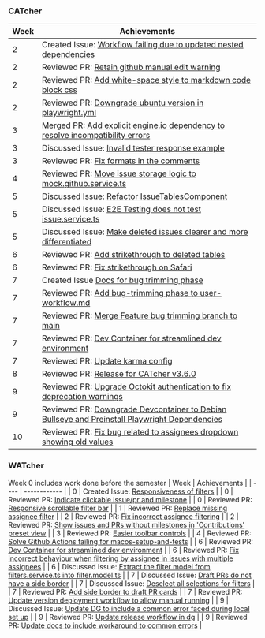 ### CATcher
| Week | Achievements |
| ---- | ------------ |
| 2 | Created Issue: [Workflow failing due to updated nested dependencies](https://github.com/CATcher-org/CATcher/issues/1304) |
| 2 | Reviewed PR: [Retain github manual edit warning](https://github.com/CATcher-org/CATcher/pull/1293) |
| 2 | Reviewed PR: [Add white-space style to markdown code block css](https://github.com/CATcher-org/CATcher/pull/1295) |
| 2 | Reviewed PR: [Downgrade ubuntu version in playwright.yml](https://github.com/CATcher-org/CATcher/pull/1298) |
| 3 | Merged PR: [Add explicit engine.io dependency to resolve incompatibility errors](https://github.com/CATcher-org/CATcher/pull/1305) |
| 3 | Discussed Issue: [Invalid tester response example](https://github.com/CATcher-org/CATcher/issues/1299) |
| 3 | Reviewed PR: [Fix formats in the comments](https://github.com/CATcher-org/CATcher/pull/1303) |
| 4 | Reviewed PR: [Move issue storage logic to mock.github.service.ts](https://github.com/CATcher-org/CATcher/pull/1317) |
| 5 | Discussed Issue: [Refactor IssueTablesComponent](https://github.com/CATcher-org/CATcher/issues/1315) |
| 5 | Discussed Issue: [E2E Testing does not test issue.service.ts](https://github.com/CATcher-org/CATcher/issues/1316) |
| 5 | Discussed Issue: [Make deleted issues clearer and more differentiated](https://github.com/CATcher-org/CATcher/issues/1324) |
| 6 | Reviewed PR: [Add strikethrough to deleted tables](https://github.com/CATcher-org/CATcher/pull/1325) |
| 6 | Reviewed PR: [Fix strikethrough on Safari](https://github.com/CATcher-org/CATcher/pull/1328) |
| 7 | Created Issue [Docs for bug trimming phase](https://github.com/CATcher-org/catcher-org.github.io/issues/42) |
| 7 | Reviewed PR: [Add bug-trimming phase to user-workflow.md](https://github.com/CATcher-org/catcher-org.github.io/pull/43) |
| 7 | Reviewed PR: [Merge Feature bug trimming branch to main](https://github.com/CATcher-org/CATcher/pull/1331) |
| 7 | Reviewed PR: [Dev Container for streamlined dev environment](https://github.com/CATcher-org/CATcher/pull/1333) |
| 7 | Reviewed PR: [Update karma config](https://github.com/CATcher-org/CATcher/pull/1336) |
| 8 | Reviewed PR: [Release for CATcher v3.6.0](https://github.com/CATcher-org/CATcher/pull/1339) |
| 9 | Reviewed PR: [Upgrade Octokit authentication to fix deprecation warnings](https://github.com/CATcher-org/CATcher/pull/1344) |
| 9 | Reviewed PR: [Downgrade Devcontainer to Debian Bullseye and Preinstall Playwright Dependencies](https://github.com/CATcher-org/CATcher/pull/1347) |
| 10 | Reviewed PR: [Fix bug related to assignees dropdown showing old values](https://github.com/CATcher-org/CATcher/pull/1349) |


### WATcher
Week 0 includes work done before the semester
| Week | Achievements |
| ---- | ------------ |
| 0 | Created Issue: [Responsiveness of filters](https://github.com/CATcher-org/WATcher/issues/377) |
| 0 | Reviewed PR: [Indicate clickable issue/pr and milestone](https://github.com/CATcher-org/WATcher/pull/380) |
| 0 | Reviewed PR: [Responsive scrollable filter bar](https://github.com/CATcher-org/WATcher/pull/382) |
| 1 | Reviewed PR: [Replace missing assignee filter](https://github.com/CATcher-org/WATcher/pull/388) |
| 2 | Reviewed PR: [Fix incorrect assignee filtering](https://github.com/CATcher-org/WATcher/pull/389) |
| 2 | Reviewed PR: [Show issues and PRs without milestones in 'Contributions' preset view](https://github.com/CATcher-org/WATcher/pull/392) |
| 3 | Reviewed PR: [Easier toolbar controls](https://github.com/CATcher-org/WATcher/pull/391) |
| 4 | Reviewed PR: [Solve Github Actions failing for macos-setup-and-tests](https://github.com/CATcher-org/WATcher/pull/394) |
| 6 | Reviewed PR: [Dev Container for streamlined dev environment](https://github.com/CATcher-org/WATcher/pull/413) |
| 6 | Reviewed PR: [Fix incorrect behaviour when filtering by assignee in issues with multiple assignees](https://github.com/CATcher-org/WATcher/pull/415) |
| 6 | Discussed Issue: [Extract the filter model from filters.service.ts into filter.model.ts](https://github.com/CATcher-org/WATcher/issues/405) |
| 7 | Discussed Issue: [Draft PRs do not have a side border](https://github.com/CATcher-org/WATcher/issues/419) |
| 7 | Discussed Issue: [Deselect all selections for filters](https://github.com/CATcher-org/WATcher/issues/423) |
| 7 | Reviewed PR: [Add side border to draft PR cards](https://github.com/CATcher-org/WATcher/pull/426) |
| 7 | Reviewed PR: [Update version deployment workflow to allow manual running](https://github.com/CATcher-org/WATcher/pull/432) |
| 9 | Discussed Issue: [Update DG to include a common error faced during local set up](https://github.com/CATcher-org/WATcher-docs/issues/18) |
| 9 | Reviewed PR: [Update release workflow in dg](https://github.com/CATcher-org/WATcher-docs/pull/17) |
| 9 | Reviewed PR: [Update docs to include workaround to common errors](https://github.com/CATcher-org/WATcher-docs/pull/22) |
